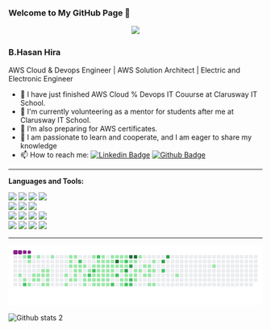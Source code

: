 ###                            Welcome to My GitHub Page 👋

<p align="center">
  <img src="https://github.com/hasan-hira/hasanhira/blob/main/Aws-DevOps-Online-Training-1024x615.jpg">
</p>

### B.Hasan Hira
AWS Cloud & Devops Engineer | AWS Solution Architect | Electric and Electronic Engineer

- 🔭 I have just finished AWS Cloud % Devops IT Couurse at Clarusway IT School.
- 🌱 I'm currently volunteering as a mentor for students after me at Clarusway IT School.
- 🌱 I’m also preparing for AWS certificates.
- 💬 I am passionate to learn and cooperate, and I am eager to share my knowledge
- 📫 How to reach me: [![Linkedin Badge](https://img.shields.io/badge/-Linkedin-757575?style=flat-quare&labelColor=757575&logo=Linkedin&logoColor=white&link=link)](https://www.linkedin.com/in/hasan-hira/) [![Github Badge](https://img.shields.io/badge/-Github-000?style=quare&labelColor=000&logo=Github&logoColor=white&link=link)](https://github.com/hasan-hira) 

 <hr>
 
 **Languages and Tools:**
 
 <p>
  <code><img width="13%" src="https://www.vectorlogo.zone/logos/python/python-ar21.svg"></code>
  <code><img width="13%" src="https://www.vectorlogo.zone/logos/amazon_aws/amazon_aws-ar21.svg"></code>
  <code><img width="13%" src="https://www.vectorlogo.zone/logos/docker/docker-ar21.svg"></code>
  <code><img width="13%" src="https://www.vectorlogo.zone/logos/kubernetes/kubernetes-ar21.svg"></code>
  <br />
  <code><img width="13%" src="https://www.vectorlogo.zone/logos/jenkins/jenkins-ar21.svg"></code>
  <code><img width="13%" src="https://www.vectorlogo.zone/logos/ansible/ansible-ar21.svg"></code>
  <code><img width="13%" src="https://www.vectorlogo.zone/logos/terraformio/terraformio-ar21.svg"></code>
  <br />
  <code><img width="13%" src="https://www.vectorlogo.zone/logos/puppet/puppet-ar21.svg"></code>
  <code><img width="13%" src="https://www.vectorlogo.zone/logos/git-scm/git-scm-ar21.svg"></code>
  <code><img width="13%" src="https://www.vectorlogo.zone/logos/jupyter/jupyter-ar21.svg"></code>
  <code><img width="13%" src="https://www.vectorlogo.zone/logos/github/github-ar21.svg"></code>
  <br />
  <code><img width="13%" src="https://www.vectorlogo.zone/logos/mysql/mysql-ar21.svg"></code>
  <code><img width="13%" src="https://www.vectorlogo.zone/logos/postgresql/postgresql-ar21.svg"></code>
  <code><img width="13%" src="https://www.vectorlogo.zone/logos/mongodb/mongodb-ar21.svg"></code>
  <code><img width="13%" src="https://www.vectorlogo.zone/logos/redis/redis-ar21.svg"></code>
   <br />
</p>

<hr>

![snake gif](hasanhira-output/github-contribution-grid-snake.gif)

![Github stats 2](https://github-readme-stats.vercel.app/api?username=hasan-hira&show_icons=true&theme=radical)


